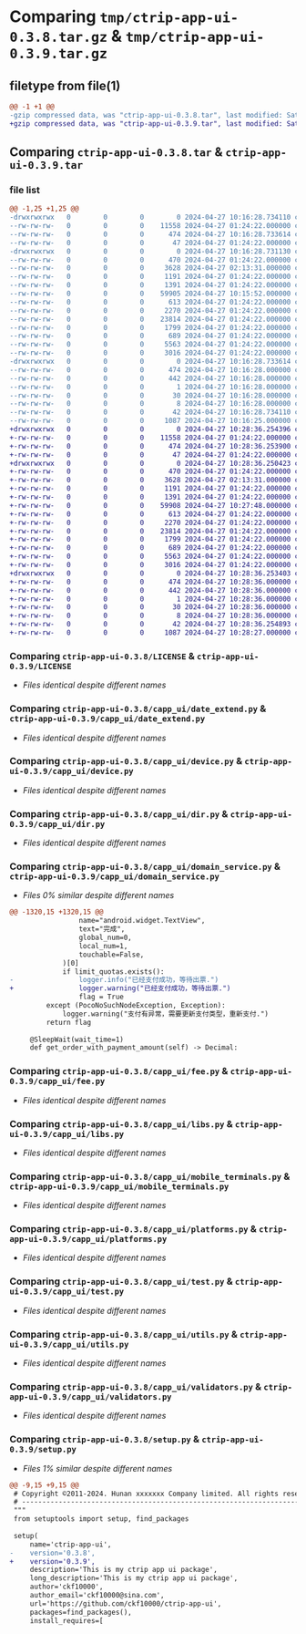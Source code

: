 # Comparing `tmp/ctrip-app-ui-0.3.8.tar.gz` & `tmp/ctrip-app-ui-0.3.9.tar.gz`

## filetype from file(1)

```diff
@@ -1 +1 @@
-gzip compressed data, was "ctrip-app-ui-0.3.8.tar", last modified: Sat Apr 27 10:16:28 2024, max compression
+gzip compressed data, was "ctrip-app-ui-0.3.9.tar", last modified: Sat Apr 27 10:28:36 2024, max compression
```

## Comparing `ctrip-app-ui-0.3.8.tar` & `ctrip-app-ui-0.3.9.tar`

### file list

```diff
@@ -1,25 +1,25 @@
-drwxrwxrwx   0        0        0        0 2024-04-27 10:16:28.734110 ctrip-app-ui-0.3.8/
--rw-rw-rw-   0        0        0    11558 2024-04-27 01:24:22.000000 ctrip-app-ui-0.3.8/LICENSE
--rw-rw-rw-   0        0        0      474 2024-04-27 10:16:28.733614 ctrip-app-ui-0.3.8/PKG-INFO
--rw-rw-rw-   0        0        0       47 2024-04-27 01:24:22.000000 ctrip-app-ui-0.3.8/README.md
-drwxrwxrwx   0        0        0        0 2024-04-27 10:16:28.731130 ctrip-app-ui-0.3.8/capp_ui/
--rw-rw-rw-   0        0        0      470 2024-04-27 01:24:22.000000 ctrip-app-ui-0.3.8/capp_ui/__init__.py
--rw-rw-rw-   0        0        0     3628 2024-04-27 02:13:31.000000 ctrip-app-ui-0.3.8/capp_ui/date_extend.py
--rw-rw-rw-   0        0        0     1191 2024-04-27 01:24:22.000000 ctrip-app-ui-0.3.8/capp_ui/device.py
--rw-rw-rw-   0        0        0     1391 2024-04-27 01:24:22.000000 ctrip-app-ui-0.3.8/capp_ui/dir.py
--rw-rw-rw-   0        0        0    59905 2024-04-27 10:15:52.000000 ctrip-app-ui-0.3.8/capp_ui/domain_service.py
--rw-rw-rw-   0        0        0      613 2024-04-27 01:24:22.000000 ctrip-app-ui-0.3.8/capp_ui/fee.py
--rw-rw-rw-   0        0        0     2270 2024-04-27 01:24:22.000000 ctrip-app-ui-0.3.8/capp_ui/libs.py
--rw-rw-rw-   0        0        0    23814 2024-04-27 01:24:22.000000 ctrip-app-ui-0.3.8/capp_ui/mobile_terminals.py
--rw-rw-rw-   0        0        0     1799 2024-04-27 01:24:22.000000 ctrip-app-ui-0.3.8/capp_ui/platforms.py
--rw-rw-rw-   0        0        0      689 2024-04-27 01:24:22.000000 ctrip-app-ui-0.3.8/capp_ui/test.py
--rw-rw-rw-   0        0        0     5563 2024-04-27 01:24:22.000000 ctrip-app-ui-0.3.8/capp_ui/utils.py
--rw-rw-rw-   0        0        0     3016 2024-04-27 01:24:22.000000 ctrip-app-ui-0.3.8/capp_ui/validators.py
-drwxrwxrwx   0        0        0        0 2024-04-27 10:16:28.733614 ctrip-app-ui-0.3.8/ctrip_app_ui.egg-info/
--rw-rw-rw-   0        0        0      474 2024-04-27 10:16:28.000000 ctrip-app-ui-0.3.8/ctrip_app_ui.egg-info/PKG-INFO
--rw-rw-rw-   0        0        0      442 2024-04-27 10:16:28.000000 ctrip-app-ui-0.3.8/ctrip_app_ui.egg-info/SOURCES.txt
--rw-rw-rw-   0        0        0        1 2024-04-27 10:16:28.000000 ctrip-app-ui-0.3.8/ctrip_app_ui.egg-info/dependency_links.txt
--rw-rw-rw-   0        0        0       30 2024-04-27 10:16:28.000000 ctrip-app-ui-0.3.8/ctrip_app_ui.egg-info/requires.txt
--rw-rw-rw-   0        0        0        8 2024-04-27 10:16:28.000000 ctrip-app-ui-0.3.8/ctrip_app_ui.egg-info/top_level.txt
--rw-rw-rw-   0        0        0       42 2024-04-27 10:16:28.734110 ctrip-app-ui-0.3.8/setup.cfg
--rw-rw-rw-   0        0        0     1087 2024-04-27 10:16:25.000000 ctrip-app-ui-0.3.8/setup.py
+drwxrwxrwx   0        0        0        0 2024-04-27 10:28:36.254396 ctrip-app-ui-0.3.9/
+-rw-rw-rw-   0        0        0    11558 2024-04-27 01:24:22.000000 ctrip-app-ui-0.3.9/LICENSE
+-rw-rw-rw-   0        0        0      474 2024-04-27 10:28:36.253900 ctrip-app-ui-0.3.9/PKG-INFO
+-rw-rw-rw-   0        0        0       47 2024-04-27 01:24:22.000000 ctrip-app-ui-0.3.9/README.md
+drwxrwxrwx   0        0        0        0 2024-04-27 10:28:36.250423 ctrip-app-ui-0.3.9/capp_ui/
+-rw-rw-rw-   0        0        0      470 2024-04-27 01:24:22.000000 ctrip-app-ui-0.3.9/capp_ui/__init__.py
+-rw-rw-rw-   0        0        0     3628 2024-04-27 02:13:31.000000 ctrip-app-ui-0.3.9/capp_ui/date_extend.py
+-rw-rw-rw-   0        0        0     1191 2024-04-27 01:24:22.000000 ctrip-app-ui-0.3.9/capp_ui/device.py
+-rw-rw-rw-   0        0        0     1391 2024-04-27 01:24:22.000000 ctrip-app-ui-0.3.9/capp_ui/dir.py
+-rw-rw-rw-   0        0        0    59908 2024-04-27 10:27:48.000000 ctrip-app-ui-0.3.9/capp_ui/domain_service.py
+-rw-rw-rw-   0        0        0      613 2024-04-27 01:24:22.000000 ctrip-app-ui-0.3.9/capp_ui/fee.py
+-rw-rw-rw-   0        0        0     2270 2024-04-27 01:24:22.000000 ctrip-app-ui-0.3.9/capp_ui/libs.py
+-rw-rw-rw-   0        0        0    23814 2024-04-27 01:24:22.000000 ctrip-app-ui-0.3.9/capp_ui/mobile_terminals.py
+-rw-rw-rw-   0        0        0     1799 2024-04-27 01:24:22.000000 ctrip-app-ui-0.3.9/capp_ui/platforms.py
+-rw-rw-rw-   0        0        0      689 2024-04-27 01:24:22.000000 ctrip-app-ui-0.3.9/capp_ui/test.py
+-rw-rw-rw-   0        0        0     5563 2024-04-27 01:24:22.000000 ctrip-app-ui-0.3.9/capp_ui/utils.py
+-rw-rw-rw-   0        0        0     3016 2024-04-27 01:24:22.000000 ctrip-app-ui-0.3.9/capp_ui/validators.py
+drwxrwxrwx   0        0        0        0 2024-04-27 10:28:36.253403 ctrip-app-ui-0.3.9/ctrip_app_ui.egg-info/
+-rw-rw-rw-   0        0        0      474 2024-04-27 10:28:36.000000 ctrip-app-ui-0.3.9/ctrip_app_ui.egg-info/PKG-INFO
+-rw-rw-rw-   0        0        0      442 2024-04-27 10:28:36.000000 ctrip-app-ui-0.3.9/ctrip_app_ui.egg-info/SOURCES.txt
+-rw-rw-rw-   0        0        0        1 2024-04-27 10:28:36.000000 ctrip-app-ui-0.3.9/ctrip_app_ui.egg-info/dependency_links.txt
+-rw-rw-rw-   0        0        0       30 2024-04-27 10:28:36.000000 ctrip-app-ui-0.3.9/ctrip_app_ui.egg-info/requires.txt
+-rw-rw-rw-   0        0        0        8 2024-04-27 10:28:36.000000 ctrip-app-ui-0.3.9/ctrip_app_ui.egg-info/top_level.txt
+-rw-rw-rw-   0        0        0       42 2024-04-27 10:28:36.254893 ctrip-app-ui-0.3.9/setup.cfg
+-rw-rw-rw-   0        0        0     1087 2024-04-27 10:28:27.000000 ctrip-app-ui-0.3.9/setup.py
```

### Comparing `ctrip-app-ui-0.3.8/LICENSE` & `ctrip-app-ui-0.3.9/LICENSE`

 * *Files identical despite different names*

### Comparing `ctrip-app-ui-0.3.8/capp_ui/date_extend.py` & `ctrip-app-ui-0.3.9/capp_ui/date_extend.py`

 * *Files identical despite different names*

### Comparing `ctrip-app-ui-0.3.8/capp_ui/device.py` & `ctrip-app-ui-0.3.9/capp_ui/device.py`

 * *Files identical despite different names*

### Comparing `ctrip-app-ui-0.3.8/capp_ui/dir.py` & `ctrip-app-ui-0.3.9/capp_ui/dir.py`

 * *Files identical despite different names*

### Comparing `ctrip-app-ui-0.3.8/capp_ui/domain_service.py` & `ctrip-app-ui-0.3.9/capp_ui/domain_service.py`

 * *Files 0% similar despite different names*

```diff
@@ -1320,15 +1320,15 @@
                 name="android.widget.TextView",
                 text="完成",
                 global_num=0,
                 local_num=1,
                 touchable=False,
             )[0]
             if limit_quotas.exists():
-                logger.info("已经支付成功，等待出票.")
+                logger.warning("已经支付成功，等待出票.")
                 flag = True
         except (PocoNoSuchNodeException, Exception):
             logger.warning("支付有异常，需要更新支付类型，重新支付.")
         return flag
 
     @SleepWait(wait_time=1)
     def get_order_with_payment_amount(self) -> Decimal:
```

### Comparing `ctrip-app-ui-0.3.8/capp_ui/fee.py` & `ctrip-app-ui-0.3.9/capp_ui/fee.py`

 * *Files identical despite different names*

### Comparing `ctrip-app-ui-0.3.8/capp_ui/libs.py` & `ctrip-app-ui-0.3.9/capp_ui/libs.py`

 * *Files identical despite different names*

### Comparing `ctrip-app-ui-0.3.8/capp_ui/mobile_terminals.py` & `ctrip-app-ui-0.3.9/capp_ui/mobile_terminals.py`

 * *Files identical despite different names*

### Comparing `ctrip-app-ui-0.3.8/capp_ui/platforms.py` & `ctrip-app-ui-0.3.9/capp_ui/platforms.py`

 * *Files identical despite different names*

### Comparing `ctrip-app-ui-0.3.8/capp_ui/test.py` & `ctrip-app-ui-0.3.9/capp_ui/test.py`

 * *Files identical despite different names*

### Comparing `ctrip-app-ui-0.3.8/capp_ui/utils.py` & `ctrip-app-ui-0.3.9/capp_ui/utils.py`

 * *Files identical despite different names*

### Comparing `ctrip-app-ui-0.3.8/capp_ui/validators.py` & `ctrip-app-ui-0.3.9/capp_ui/validators.py`

 * *Files identical despite different names*

### Comparing `ctrip-app-ui-0.3.8/setup.py` & `ctrip-app-ui-0.3.9/setup.py`

 * *Files 1% similar despite different names*

```diff
@@ -9,15 +9,15 @@
 # Copyright ©2011-2024. Hunan xxxxxxx Company limited. All rights reserved.
 # ---------------------------------------------------------------------------------------------------------
 """
 from setuptools import setup, find_packages
 
 setup(
     name='ctrip-app-ui',
-    version='0.3.8',
+    version='0.3.9',
     description='This is my ctrip app ui package',
     long_description='This is my ctrip app ui package',
     author='ckf10000',
     author_email='ckf10000@sina.com',
     url='https://github.com/ckf10000/ctrip-app-ui',
     packages=find_packages(),
     install_requires=[
```

